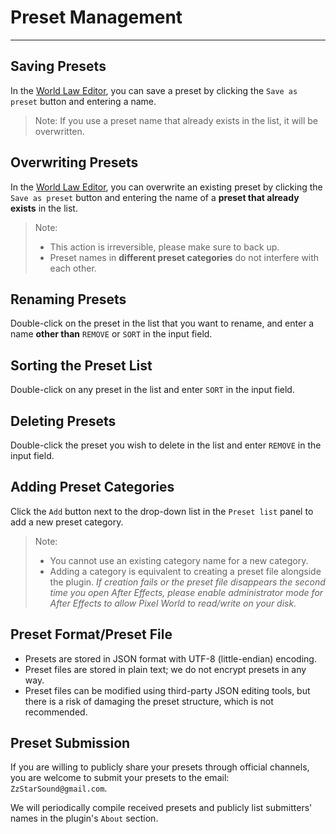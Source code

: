 # Preset Management
-------
## Saving Presets
In the [World Law Editor](ScriptWindow.md), you can save a preset by clicking the `Save as preset` button and entering a name.
> Note: If you use a preset name that already exists in the list, it will be overwritten.

## Overwriting Presets
In the [World Law Editor](ScriptWindow.md), you can overwrite an existing preset by clicking the `Save as preset` button and entering the name of a **preset that already exists** in the list.
> Note:
> - This action is irreversible, please make sure to back up.
> - Preset names in **different preset categories** do not interfere with each other.

## Renaming Presets

Double-click on the preset in the list that you want to rename, and enter a name **other than** `REMOVE` or `SORT` in the input field.

## Sorting the Preset List

Double-click on any preset in the list and enter `SORT` in the input field.

## Deleting Presets

Double-click the preset you wish to delete in the list and enter `REMOVE` in the input field.

## Adding Preset Categories

Click the `Add` button next to the drop-down list in the `Preset list` panel to add a new preset category.
> Note:
> - You cannot use an existing category name for a new category.
> - Adding a category is equivalent to creating a preset file alongside the plugin. *If creation fails or the preset file disappears the second time you open After Effects, please enable administrator mode for After Effects to allow Pixel World to read/write on your disk.*

## Preset Format/Preset File

- Presets are stored in JSON format with UTF-8 (little-endian) encoding.
- Preset files are stored in plain text; we do not encrypt presets in any way.
- Preset files can be modified using third-party JSON editing tools, but there is a risk of damaging the preset structure, which is not recommended.

## Preset Submission

If you are willing to publicly share your presets through official channels, you are welcome to submit your presets to the email: `ZzStarSound@gmail.com`.

We will periodically compile received presets and publicly list submitters' names in the plugin's `About` section.

<br>
<br>
<br>
<br>
<br>
<br>